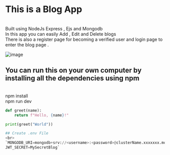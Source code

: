 # This is a Blog App
<br>
Built using NodeJs Express , Ejs and Mongodb <br>
In this app you can easily Add , Edit and Delete blogs<br>
There is also a register page for becoming a verified user and login page to enter the blog page .<br>

![image](https://github.com/user-attachments/assets/d44c8a86-f1a3-4392-943f-ae04762744d8)

## You can run this on your own computer by installing all the dependencies using npm
<br>
npm install<br>
npm run dev<br>

```python
def greet(name):
    return f"Hello, {name}!"

print(greet("World"))

## Create .env File 
<br>
`MONGODB_URI=mongodb+srv://<username>:<password>@clusterName.xxxxxxx.mongodb.net/blog
JWT_SECRET=MySecretBlog`

